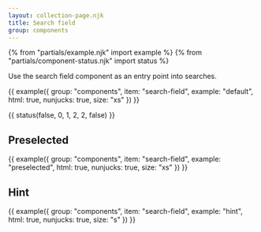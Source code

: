 ```yaml
---
layout: collection-page.njk
title: Search field
group: components
---
```


{% from "partials/example.njk" import example %}
{% from "partials/component-status.njk" import status %}

Use the search field component as an entry point into searches.

{{ example({ group: "components", item: "search-field", example: "default", html: true, nunjucks: true, size: "xs" }) }}

{{ status(false, 0, 1, 2, 2, false) }}

## Preselected

{{ example({ group: "components", item: "search-field", example: "preselected", html: true, nunjucks: true, size: "xs" }) }}

## Hint

{{ example({ group: "components", item: "search-field", example: "hint", html: true, nunjucks: true, size: "s" }) }}
